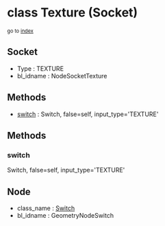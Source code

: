 # class Texture (Socket)

<sub>go to [index](/docs/index.md)</sub>

Socket
------
 - Type : TEXTURE
 - bl_idname : NodeSocketTexture

Methods
-------
 - [switch](#switch) : Switch, false=self, input_type='TEXTURE'

## Methods

### switch

Switch, false=self, input_type='TEXTURE'

Node
----
 - class_name : [Switch](/docs/classes/Switch.md)
 - bl_idname : GeometryNodeSwitch
